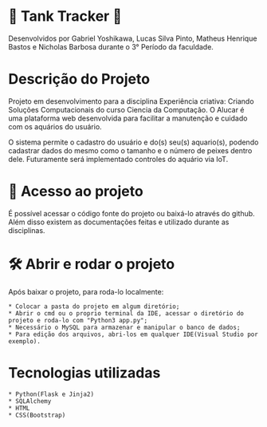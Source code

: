 # 🐠 Tank Tracker 🐠

Desenvolvidos por Gabriel Yoshikawa, Lucas Silva Pinto, Matheus Henrique Bastos e Nicholas Barbosa durante o 3° Período da faculdade.

# Descrição do Projeto

Projeto em desenvolvimento para a disciplina Experiência criativa: Criando Soluções Computacionais do curso Ciencia da Computação. O Alucar é uma plataforma web desenvolvida para facilitar a manutenção e cuidado com os aquários do usuário.

O sistema permite o cadastro do usuário e do(s) seu(s) aquario(s), podendo cadastrar dados do mesmo como o tamanho e o número de peixes dentro dele. Futuramente será implementado controles do aquário via IoT.

# 📁 Acesso ao projeto

É possível acessar o código fonte do projeto ou baixá-lo através do github. Além disso existem as documentações feitas e utilizado durante as disciplinas.

# 🛠️ Abrir e rodar o projeto

Após baixar o projeto, para roda-lo localmente:

    * Colocar a pasta do projeto em algum diretório;
    * Abrir o cmd ou o proprio terminal da IDE, acessar o diretório do projeto e roda-lo com "Python3 app.py";
    * Necessário o MySQL para armazenar e manipular o banco de dados;
    * Para edição dos arquivos, abri-los em qualquer IDE(Visual Studio por exemplo).
    
# Tecnologias utilizadas

    * Python(Flask e Jinja2)
    * SQLAlchemy
    * HTML
    * CSS(Bootstrap)
